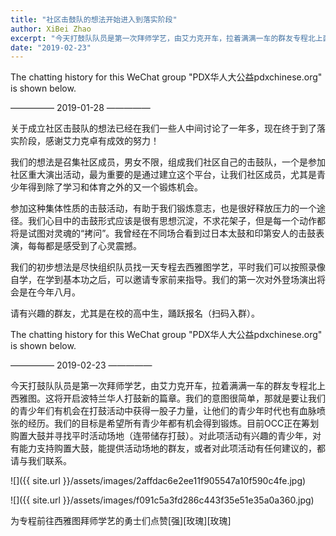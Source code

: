 ```yaml
---
title: "社区击鼓队的想法开始进入到落实阶段"
author: XiBei Zhao
excerpt: "今天打鼓队队员是第一次拜师学艺，由艾力克开车，拉着满满一车的群友专程北上西雅图。这将开启波特兰华人打鼓新的篇章。我们的意图很简单，那就是要让我们的青少年们有机会在打鼓活动中获得一股子力量，让他们的青少年时代也有血脉喷张的经历。我们的目标是希望所有青少年都有机会得到锻炼。"
date: "2019-02-23"
---
```


The chatting history for this WeChat group "PDX华人大公益pdxchinese.org" is shown below.

—————  2019-01-28  —————

关于成立社区击鼓队的想法已经在我们一些人中间讨论了一年多，现在终于到了落实阶段，感谢艾力克卓有成效的努力！

我们的想法是召集社区成员，男女不限，组成我们社区自己的击鼓队，一个是参加社区重大演出活动，最为重要的是通过建立这个平台，让我们社区成员，尤其是青少年得到除了学习和体育之外的又一个锻炼机会。

参加这种集体性质的击鼓活动，有助于我们锻炼意志，也是很好释放压力的一个途径。我们心目中的击鼓形式应该是很有思想沉淀，不求花架子，但是每一个动作都将是试图对灵魂的“拷问”。我曾经在不同场合看到过日本太鼓和印第安人的击鼓表演，每每都是感受到了心灵震撼。

我们的初步想法是尽快组织队员找一天专程去西雅图学艺，平时我们可以按照录像自学，在学到基本功之后，可以邀请专家前来指导。我们的第一次对外登场演出将会是在今年八月。

请有兴趣的群友，尤其是在校的高中生，踊跃报名（扫码入群）。

The chatting history for this WeChat group "PDX华人大公益pdxchinese.org" is shown below.

—————  2019-02-23  —————

今天打鼓队队员是第一次拜师学艺，由艾力克开车，拉着满满一车的群友专程北上西雅图。这将开启波特兰华人打鼓新的篇章。我们的意图很简单，那就是要让我们的青少年们有机会在打鼓活动中获得一股子力量，让他们的青少年时代也有血脉喷张的经历。我们的目标是希望所有青少年都有机会得到锻炼。目前OCC正在筹划购置大鼓并寻找平时活动场地（连带储存打鼓）。对此项活动有兴趣的青少年，对有能力支持购置大鼓，能提供活动场地的群友，或者对此项活动有任何建议的，都请与我们联系。

![]({{ site.url }}/assets/images/2affdac6e2ee11f905547a10f590c4fe.jpg)

![]({{ site.url }}/assets/images/f091c5a3fd286c443f35e51e35a0a360.jpg)

为专程前往西雅图拜师学艺的勇士们点赞[强][玫瑰][玫瑰]

